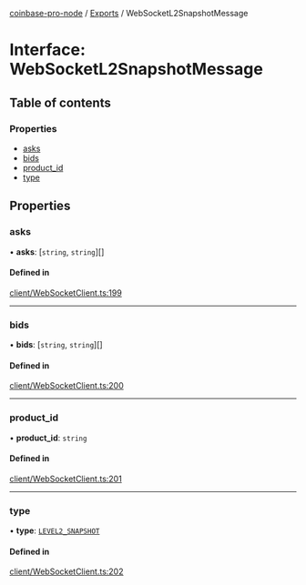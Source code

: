 [coinbase-pro-node](../README.md) / [Exports](../modules.md) / WebSocketL2SnapshotMessage

# Interface: WebSocketL2SnapshotMessage

## Table of contents

### Properties

- [asks](WebSocketL2SnapshotMessage.md#asks)
- [bids](WebSocketL2SnapshotMessage.md#bids)
- [product_id](WebSocketL2SnapshotMessage.md#product_id)
- [type](WebSocketL2SnapshotMessage.md#type)

## Properties

### asks

• **asks**: [`string`, `string`][]

#### Defined in

[client/WebSocketClient.ts:199](https://github.com/bennycode/coinbase-pro-node/blob/01e6d53/src/client/WebSocketClient.ts#L199)

---

### bids

• **bids**: [`string`, `string`][]

#### Defined in

[client/WebSocketClient.ts:200](https://github.com/bennycode/coinbase-pro-node/blob/01e6d53/src/client/WebSocketClient.ts#L200)

---

### product_id

• **product_id**: `string`

#### Defined in

[client/WebSocketClient.ts:201](https://github.com/bennycode/coinbase-pro-node/blob/01e6d53/src/client/WebSocketClient.ts#L201)

---

### type

• **type**: [`LEVEL2_SNAPSHOT`](../enums/WebSocketResponseType.md#level2_snapshot)

#### Defined in

[client/WebSocketClient.ts:202](https://github.com/bennycode/coinbase-pro-node/blob/01e6d53/src/client/WebSocketClient.ts#L202)
